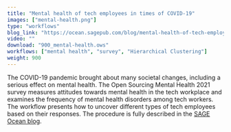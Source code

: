 ```yaml
---
title: "Mental health of tech employees in times of COVID-19"
images: ["mental-health.png"]
type: "workflows"
blog_link: "https://ocean.sagepub.com/blog/mental-health-of-tech-employees-in-times-of-covid-19"
video: ""
download: "900_mental-health.ows"
workflows: ["mental health", "survey", "Hierarchical Clustering"]
weight: 900
---
```


The COVID-19 pandemic brought about many societal changes, including a serious effect on mental health. The Open Sourcing Mental Health 2021 survey measures attitudes towards mental health in the tech workplace and examines the frequency of mental health disorders among tech workers. The workflow presents how to uncover different types of tech employees based on their responses. The procedure is fully described in the [SAGE Ocean blog](https://ocean.sagepub.com/blog/mental-health-of-tech-employees-in-times-of-covid-19).
